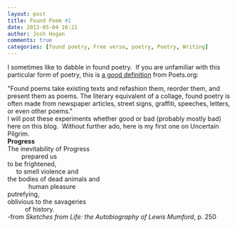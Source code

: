```yaml
---
layout: post
title: Found Poem #1
date: 2013-05-04 16:21
author: Josh Hogan
comments: true
categories: [found poetry, Free verse, poetry, Poetry, Writing]
---
```

I sometimes like to dabble in found poetry.  If you are unfamiliar with this particular form of poetry, this is <a href="http://www.poets.org/viewmedia.php/prmMID/5780" target="_blank">a good definition</a> from Poets.org:
<div>"Found poems take existing texts and refashion them, reorder them, and present them as poems. The literary equivalent of a collage, found poetry is often made from newspaper articles, street signs, graffiti, speeches, letters, or even other poems."</div>
<div>I will post these experiments whether good or bad (probably mostly bad) here on this blog.  Without further ado, here is my first one on Uncertain Pilgrim.</div>
<div></div>
<div><strong>Progress</strong></div>
<div><strong></strong>The inevitability of Progress</div>
<div>        prepared us</div>
<div>to be frightened,</div>
<div>     to smell violence and</div>
<div>the bodies of dead animals and</div>
<div>            human pleasure</div>
<div>putrefying,</div>
<div>oblivious to the savageries</div>
<div>          of history.</div>
<div>-from <em>Sketches from Life: the Autobiography of Lewis Mumford</em>, p. 250</div>
